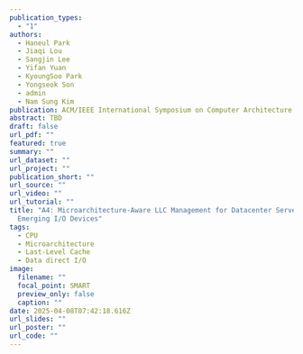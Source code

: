 ```yaml
---
publication_types:
  - "1"
authors:
  - Haneul Park
  - Jiaqi Lou
  - Sangjin Lee
  - Yifan Yuan
  - KyoungSoo Park
  - Yongseok Son
  - admin
  - Nam Sung Kim
publication: ACM/IEEE International Symposium on Computer Architecture (ISCA, accepted)
abstract: TBD
draft: false
url_pdf: ""
featured: true
summary: ""
url_dataset: ""
url_project: ""
publication_short: ""
url_source: ""
url_video: ""
url_tutorial: ""
title: "A4: Microarchitecture-Aware LLC Management for Datacenter Servers with
  Emerging I/O Devices"
tags:
  - CPU
  - Microarchitecture
  - Last-Level Cache
  - Data direct I/O
image:
  filename: ""
  focal_point: SMART
  preview_only: false
  caption: ""
date: 2025-04-08T07:42:18.616Z
url_slides: ""
url_poster: ""
url_code: ""
---
```


